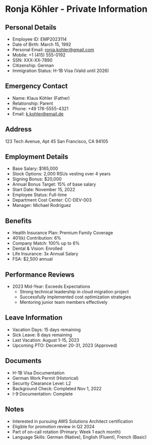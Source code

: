 # Ronja Köhler - Private Information

## Personal Details
- Employee ID: EMP2023114
- Date of Birth: March 15, 1992
- Personal Email: ronja.kohler@gmail.com
- Mobile: +1 (415) 555-0192
- SSN: XXX-XX-7890
- Citizenship: German
- Immigration Status: H-1B Visa (Valid until 2026)

## Emergency Contact
- Name: Klaus Köhler (Father)
- Relationship: Parent
- Phone: +49 176-5555-4321
- Email: k.kohler@email.de

## Address
123 Tech Avenue, Apt 45
San Francisco, CA 94105

## Employment Details
- Base Salary: $165,000
- Stock Options: 2,000 RSUs vesting over 4 years
- Signing Bonus: $20,000
- Annual Bonus Target: 15% of base salary
- Start Date: November 15, 2022
- Employee Status: Full-time
- Department Cost Center: CC-DEV-003
- Manager: Michael Rodriguez

## Benefits
- Health Insurance Plan: Premium Family Coverage
- 401(k) Contribution: 6%
- Company Match: 100% up to 6%
- Dental & Vision: Enrolled
- Life Insurance: 3x Annual Salary
- FSA: $2,500 annual

## Performance Reviews
- 2023 Mid-Year: Exceeds Expectations
  * Strong technical leadership in cloud migration project
  * Successfully implemented cost optimization strategies
  * Mentoring junior team members effectively

## Leave Information
- Vacation Days: 15 days remaining
- Sick Leave: 8 days remaining
- Last Vacation: August 1-15, 2023
- Upcoming PTO: December 20-31, 2023 (Approved)

## Documents
- H-1B Visa Documentation
- German Work Permit (Historical)
- Security Clearance Level: L2
- Background Check: Completed Nov 1, 2022
- I-9 Documentation: Complete

## Notes
- Interested in pursuing AWS Solutions Architect certification
- Eligible for promotion review in Q2 2024
- Part of on-call rotation (Primary: Week 1 each month)
- Language Skills: German (Native), English (Fluent), French (Basic) 